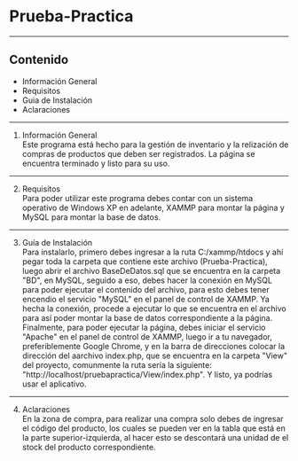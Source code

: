 # Prueba-Practica
***
## Contenido
* Información General
* Requisitos
* Guia de Instalación
* Aclaraciones
***
1. Información General</br>
Este programa está hecho para la gestión de inventario y la relización de compras de productos que deben ser registrados.
La página se encuentra terminado y listo para su uso.
***
2. Requisitos</br>
Para poder utilizar este programa debes contar con un sistema operativo de Windows XP en adelante, XAMMP para montar la página y MySQL para montar la base de datos.
***
3. Guía de Instalación</br>
Para instalarlo, primero debes ingresar a la ruta C:/xammp/htdocs y ahí pegar toda la carpeta que contiene este archivo (Prueba-Practica), luego abrir el archivo BaseDeDatos.sql que se encuentra en la carpeta "BD", en MySQL, seguido a eso, debes hacer la conexión en MySQL para poder ejecutar el contenido del archivo, para esto debes tener encendio el servicio "MySQL" en el panel de control de XAMMP.
Ya hecha la conexión, procede a ejecutar lo que se encuentra en el archivo para así poder montar la base de datos correspondiente a la página.
Finalmente, para poder ejecutar la página, debes iniciar el servicio "Apache" en el panel de control de XAMMP, luego ir a tu navegador, preferiblemente Google Chrome, y en la barra de direcciones colocar la dirección del aarchivo index.php, que se encuentra en la carpeta "View" del proyecto, comunmente la ruta sería la siguiente: "http://localhost/pruebapractica/View/index.php".
Y listo, ya podrías usar el aplicativo.
***
4. Aclaraciones</br>
En la zona de compra, para realizar una compra solo debes de ingresar el código del producto, los cuales se pueden ver en la tabla que está en la parte superior-izquierda, al hacer esto se descontará una unidad de el stock del producto correspondiente.
